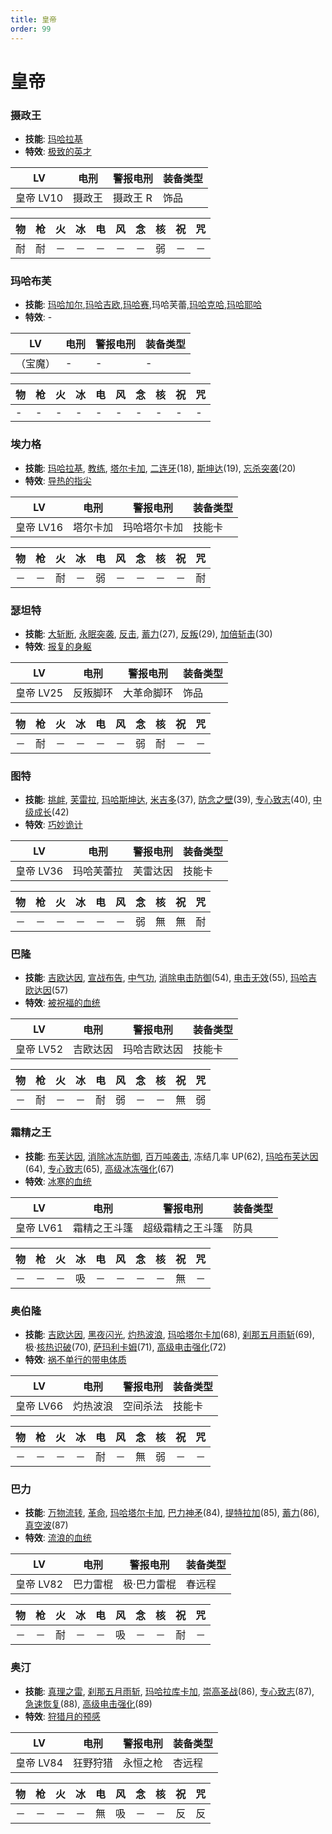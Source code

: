 ```yaml
---
title: 皇帝
order: 99
---
```


# 皇帝

### 摄政王

- **技能**: [玛哈拉基](/skills/火焰#玛哈拉基)
- **特效**: [极致的英才](/特性#极致的英才)

| LV        | 电刑   | 警报电刑 | 装备类型 |
| --------- | ------ | -------- | -------- |
| 皇帝 LV10 | 摄政王 | 摄政王 R | 饰品     |

| 物  | 枪  | 火  | 冰  | 电  | 风  | 念  | 核  | 祝  | 咒  |
| --- | --- | --- | --- | --- | --- | --- | --- | --- | --- |
| 耐  | 耐  | －  | －  | －  | －  | －  | 弱  | －  | －  |

### 玛哈布芙

- **技能**: [玛哈加尔](/skills/疾风#玛哈加尔),[玛哈吉欧](/skills/电击#玛哈吉欧),[玛哈赛](/skills/念动#玛哈赛),玛哈芙蕾,[玛哈克哈](/skills/祝福#玛哈克哈),[玛哈耶哈](/skills/咒怨#玛哈耶哈)
- **特效**: -

| LV       | 电刑 | 警报电刑 | 装备类型 |
| -------- | ---- | -------- | -------- |
| （宝魔） | -    | -        | -        |

| 物  | 枪  | 火  | 冰  | 电  | 风  | 念  | 核  | 祝  | 咒  |
| --- | --- | --- | --- | --- | --- | --- | --- | --- | --- |
| -   | -   | -   | -   | -   | -   | -   | -   | -   | -   |

### 埃力格

- **技能**: [玛哈拉基](/skills/火焰#玛哈拉基), [教练](/skills/被动#教练), [塔尔卡加](/skills/辅助#塔尔卡加), [二连牙](/skills/物理#二连牙)(18), [斯坤达](/skills/辅助#斯坤达)(19), [忘杀突袭](/skills/物理#忘杀突袭)(20)
- **特效**: [导热的指尖](/特性#导热的指尖)

| LV        | 电刑     | 警报电刑     | 装备类型 |
| --------- | -------- | ------------ | -------- |
| 皇帝 LV16 | 塔尔卡加 | 玛哈塔尔卡加 | 技能卡   |

| 物  | 枪  | 火  | 冰  | 电  | 风  | 念  | 核  | 祝  | 咒  |
| --- | --- | --- | --- | --- | --- | --- | --- | --- | --- |
| －  | －  | 耐  | －  | 弱  | －  | －  | －  | －  | 耐  |

### 瑟坦特

- **技能**: [大斩断](/skills/物理#大斩断), [永眠突袭](/skills/物理#永眠突袭), [反击](/skills/被动#反击), [蓄力](/skills/辅助#蓄力)(27), [反叛](/skills/辅助#反叛)(29), [加倍斩击](/skills/物理#加倍斩击)(30)
- **特效**: [报复的身躯](/特性#报复的身躯)

| LV        | 电刑     | 警报电刑   | 装备类型 |
| --------- | -------- | ---------- | -------- |
| 皇帝 LV25 | 反叛脚环 | 大革命脚环 | 饰品     |

| 物  | 枪  | 火  | 冰  | 电  | 风  | 念  | 核  | 祝  | 咒  |
| --- | --- | --- | --- | --- | --- | --- | --- | --- | --- |
| －  | 耐  | －  | －  | －  | －  | 弱  | 耐  | －  | －  |

### 图特

- **技能**: [挑衅](/skills/异常#挑衅), [芙雷拉](/skills/核热#芙雷拉), [玛哈斯坤达](/skills/辅助#玛哈斯坤达), [米吉多](/skills/万能#米吉多)(37), [防念之壁](/skills/辅助#防念之壁)(39), [专心致志](/skills/辅助#专心致志)(40), [中级成长](/skills/被动#中级成长)(42)
- **特效**: [巧妙诡计](/特性#巧妙诡计)

| LV        | 电刑       | 警报电刑 | 装备类型 |
| --------- | ---------- | -------- | -------- |
| 皇帝 LV36 | 玛哈芙蕾拉 | 芙雷达因 | 技能卡   |

| 物  | 枪  | 火  | 冰  | 电  | 风  | 念  | 核  | 祝  | 咒  |
| --- | --- | --- | --- | --- | --- | --- | --- | --- | --- |
| －  | －  | －  | －  | －  | －  | 弱  | 無  | 無  | 耐  |

### 巴隆

- **技能**: [吉欧达因](/skills/电击#吉欧达因), [宣战布告](/skills/异常#宣战布告), [中气功](/skills/被动#中气功), [消除电击防御](/skills/辅助#消除电击防御)(54), [电击无效](/skills/被动#电击无效)(55), [玛哈吉欧达因](/skills/电击#玛哈吉欧达因)(57)
- **特效**: [被祝福的血统](/特性#被祝福的血统)

| LV        | 电刑     | 警报电刑     | 装备类型 |
| --------- | -------- | ------------ | -------- |
| 皇帝 LV52 | 吉欧达因 | 玛哈吉欧达因 | 技能卡   |

| 物  | 枪  | 火  | 冰  | 电  | 风  | 念  | 核  | 祝  | 咒  |
| --- | --- | --- | --- | --- | --- | --- | --- | --- | --- |
| －  | 耐  | －  | －  | 耐  | 弱  | －  | －  | 無  | 弱  |

### 霜精之王

- **技能**: [布芙达因](/skills/冰冻#布芙达因), [消除冰冻防御](/skills/辅助#消除冰冻防御), [百万吨袭击](/skills/物理#百万吨袭击), 冻结几率 UP(62), [玛哈布芙达因](/skills/冰冻#玛哈布芙达因)(64), [专心致志](/skills/辅助#专心致志)(65), [高级冰冻强化](/skills/被动#高级冰冻强化)(67)
- **特效**: [冰寒的血统](/特性#冰寒的血统)

| LV        | 电刑         | 警报电刑         | 装备类型 |
| --------- | ------------ | ---------------- | -------- |
| 皇帝 LV61 | 霜精之王斗篷 | 超级霜精之王斗篷 | 防具     |

| 物  | 枪  | 火  | 冰  | 电  | 风  | 念  | 核  | 祝  | 咒  |
| --- | --- | --- | --- | --- | --- | --- | --- | --- | --- |
| －  | －  | －  | 吸  | －  | －  | －  | －  | 無  | －  |

### 奥伯隆

- **技能**: [吉欧达因](/skills/电击#吉欧达因), [黑夜闪光](/skills/异常#黑夜闪光), [灼热波浪](/skills/物理#灼热波浪), [玛哈塔尔卡加](/skills/辅助#玛哈塔尔卡加)(68), [刹那五月雨斩](/skills/物理#刹那五月雨斩)(69), 极·[核热识破](/skills/被动#核热识破)(70), [萨玛利卡姆](/skills/恢复#萨玛利卡姆)(71), [高级电击强化](/skills/被动#高级电击强化)(72)
- **特效**: [祸不单行的带电体质](/特性#祸不单行的带电体质)

| LV        | 电刑     | 警报电刑 | 装备类型 |
| --------- | -------- | -------- | -------- |
| 皇帝 LV66 | 灼热波浪 | 空间杀法 | 技能卡   |

| 物  | 枪  | 火  | 冰  | 电  | 风  | 念  | 核  | 祝  | 咒  |
| --- | --- | --- | --- | --- | --- | --- | --- | --- | --- |
| －  | －  | －  | －  | 耐  | －  | 無  | 弱  | －  | －  |

### 巴力

- **技能**: [万物流转](/skills/疾风#万物流转), [革命](/skills/辅助#革命), [玛哈塔尔卡加](/skills/辅助#玛哈塔尔卡加), [巴力神矛](/skills/物理#巴力神矛)(84), [提特拉加](/skills/辅助#提特拉加)(85), [蓄力](/skills/辅助#蓄力)(86), [真空波](/skills/疾风#真空波)(87)
- **特效**: [流浪的血统](/特性#流浪的血统)

| LV        | 电刑     | 警报电刑    | 装备类型 |
| --------- | -------- | ----------- | -------- |
| 皇帝 LV82 | 巴力雷棍 | 极·巴力雷棍 | 春远程   |

| 物  | 枪  | 火  | 冰  | 电  | 风  | 念  | 核  | 祝  | 咒  |
| --- | --- | --- | --- | --- | --- | --- | --- | --- | --- |
| －  | －  | 耐  | －  | －  | 吸  | －  | －  | 耐  | －  |

### 奥汀

- **技能**: [真理之雷](/skills/电击#真理之雷), [刹那五月雨斩](/skills/物理#刹那五月雨斩), [玛哈拉库卡加](/skills/辅助#玛哈拉库卡加), [崇高圣战](/skills/电击#崇高圣战)(86), [专心致志](/skills/辅助#专心致志)(87), [急速恢复](/skills/被动#急速恢复)(88), [高级电击强化](/skills/被动#高级电击强化)(89)
- **特效**: [狩猎月的预感](/特性#狩猎月的预感)

| LV        | 电刑     | 警报电刑 | 装备类型 |
| --------- | -------- | -------- | -------- |
| 皇帝 LV84 | 狂野狩猎 | 永恒之枪 | 杏远程   |

| 物  | 枪  | 火  | 冰  | 电  | 风  | 念  | 核  | 祝  | 咒  |
| --- | --- | --- | --- | --- | --- | --- | --- | --- | --- |
| －  | －  | －  | －  | 無  | 吸  | －  | －  | 反  | 反  |
